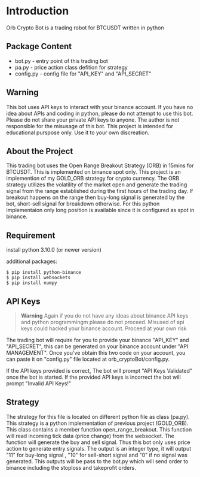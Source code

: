 # Introduction
Orb Crypto Bot is a trading robot for BTCUSDT written in python

## Package Content

 - bot.py     - entry point of this trading bot
 - pa.py      - price action class defition for strategy
 - config.py  - config file for "API_KEY" and "API_SECRET"

## Warning
This bot uses API keys to interact with your binance account. If you have no idea about APIs and coding in python, please do not attempt to use this bot.
Please do not share your private API keys to anyone. The author is not responsible for the misusage of this bot. This project is intended for educational purspose only. Use it to your own discreation. 

## About the Project
This trading bot uses the Open Range Breakout Strategy (ORB) in 15mins for BTCUSDT. This is implemented on binance spot only. This project is an implemention of my GOLD_ORB strategy for crypto currency. The ORB strategy utilizes the volatility of the market open and generate the trading signal from the range established during the first hours of the trading day. If breakout happens on the range then buy-long signal is generated by the bot, short-sell signal for breakdown otherwise. For this python implementaion only long position is available since it is configured as spot in binance.

## Requirement

install python 3.10.0 (or newer version) 

additional packages:
```
$ pip install python-binance
$ pip install websockets
$ pip install numpy
```

## API Keys

> **Warning**
> Again if you do not have any ideas about binance API keys and python programmingm please do not proceed. Misused of api keys could hacked your binance account. Proceed at your own risk

The trading bot will require for you to provide your binance "API_KEY" and "API_SECRET", this can be generated on your binance account under "API MANAGEMENT".
Once you've obtain this two code on your account, you can paste it on "config.py" file located at orb_cryptoBot/config.py.

If the API keys provided is correct, The bot will prompt "API Keys Validated" once the bot is started. If the provided API keys is incorrect the bot will prompt "Invalid API Keys!"


## Strategy

The strategy for this file is located on different python file as class (pa.py). This strategy  is a python implementation of previous project (GOLD_ORB).
This class contains a member function open_range_breakout. This function will read incoming tick data (price change) from the websocket. The function will generate the buy and sell signal. Thus this bot only uses price action to generate entry signals. The output is an integer type, it will output "11" for buy-long signal , "10" for sell-short signal and "0" if no signal was generated. This outputs will be pass to the bot.py which will send order to binance including the stoploss and takeprofit orders. 

